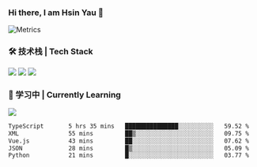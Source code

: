 ### Hi there, I am Hsin Yau 👋 
![Metrics](https://metrics.lecoq.io/hsinyau?template=classic&base.header=0&base.activity=0&base.community=0&base.repositories=0&base.metadata=0&activity=1&rss=1&base=header%2C%20activity%2C%20community%2C%20repositories%2C%20metadata&base.indepth=false&base.hireable=false&base.skip=false&activity=false&activity.limit=5&activity.load=300&activity.days=14&activity.visibility=all&activity.timestamps=false&activity.filter=all&rss=false&rss.source=https%3A%2F%2Fhsinyau.cc%2Frss.xml&rss.limit=4&config.timezone=Asia%2FShanghai)

### 🛠 技术栈 | Tech Stack
![](https://skillicons.dev/icons?i=html,css,js,ts,sass,jquery,bootstrap,vue&theme=light) 
![](https://skillicons.dev/icons?i=vite,nuxtjs,webpack,tailwindcss,windicss,nodejs,express,markdown&theme=light)
![](https://skillicons.dev/icons?i=mysql,mongodb,git,pug,vscode,idea,ps,figma&theme=light)

### 📖 学习中 | Currently Learning

![](https://skillicons.dev/icons?i=react,nextjs,svelte,nestjs,nginx,docker,rollupjs&theme=light)

<!--START_SECTION:waka-->

```txt
TypeScript       5 hrs 35 mins   ███████████████░░░░░░░░░░   59.52 %
XML              55 mins         ██▒░░░░░░░░░░░░░░░░░░░░░░   09.75 %
Vue.js           43 mins         ██░░░░░░░░░░░░░░░░░░░░░░░   07.62 %
JSON             28 mins         █▒░░░░░░░░░░░░░░░░░░░░░░░   05.09 %
Python           21 mins         █░░░░░░░░░░░░░░░░░░░░░░░░   03.77 %
```

<!--END_SECTION:waka-->
